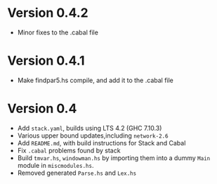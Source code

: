 # Version 0.4.2

* Minor fixes to the .cabal file

# Version 0.4.1

* Make findpar5.hs compile, and add it to the .cabal file

# Version 0.4

* Add `stack.yaml`, builds using LTS 4.2 (GHC 7.10.3)
* Various upper bound updates,including `network-2.6`
* Add `README.md`, with build instructions for Stack and Cabal
* Fix `.cabal` problems found by stack
* Build `tmvar.hs`, `windowman.hs` by importing them into a dummy `Main`
  module in `miscmodules.hs`.
* Removed generated `Parse.hs` and `Lex.hs`
